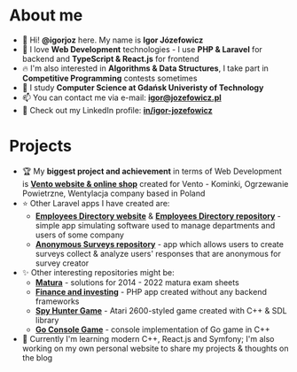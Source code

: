 # About me
- 👋 Hi! **@igorjoz** here. My name is **Igor Józefowicz**
- 👀 I love **Web Development** technologies - I use **PHP & Laravel** for backend and **TypeScript & React.js** for frontend
- 🔥 I'm also interested in **Algorithms & Data Structures**, I take part in **Competitive Programming** contests sometimes
- 🌱 I study **Computer Science at Gdańsk Univeristy of Technology**
- 📫 You can contact me via e-mail: **igor@jozefowicz.pl**
- 🔗 Check out my LinkedIn profile: [**in/igor-jozefowicz**](https://www.linkedin.com/in/igor-jozefowicz/)

# Projects
- 🏆 My **biggest project and achievement** in terms of Web Development is [**Vento website & online shop**](https://www.e-kominki.com/) created for Vento - Kominki, Ogrzewanie Powietrzne, Wentylacja company based in Poland
- ⭐ Other Laravel apps I have created are:
  - [**Employees Directory website**](https://igorjoz.com/) & [**Employees Directory repository**](https://github.com/igorjoz/employees_directory) - simple app simulating software used to manage departments and users of some company
  - [**Anonymous Surveys repository**](https://github.com/igorjoz/anon-surv) - app which allows users to create surveys collect & analyze users' responses that are anonymous for survey creator
- ✨ Other interesting repositories might be:
  - [**Matura**](https://github.com/igorjoz/matura) - solutions for 2014 - 2022 matura exam sheets
  - [**Finance and investing**](https://github.com/igorjoz/finance-and-investing/tree/main/src) - PHP app created without any backend frameworks
  - [**Spy Hunter Game**](https://github.com/igorjoz/spy-hunter-game) - Atari 2600-styled game created with C++ & SDL library
  - [**Go Console Game**](https://github.com/igorjoz/go-console-game) - console implementation of Go game in C++
- 🎯 Currently I'm learning modern C++, React.js and Symfony; I'm also working on my own personal website to share my projects & thoughts on the blog

<!---
igorjoz/igorjoz is a ✨ special ✨ repository because its `README.md` (this file) appears on your GitHub profile.
You can click the Preview link to take a look at your changes.
👏🤝🤝✨🎉🎆🎇🎯📌📍⛳
🥇🥈🥉🏅🎖️🏆🪄♥️📣🔔⭐🌟⚡🔥💫💥💯‼️❗
☑️🔳⬛
💽
--->
